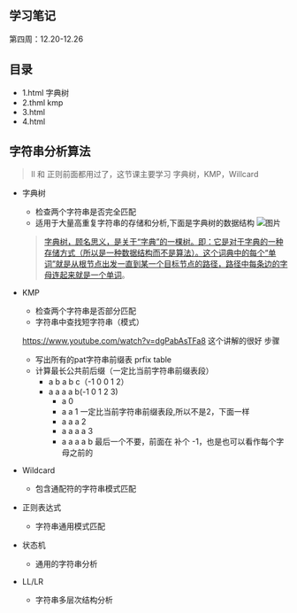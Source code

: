 ## 学习笔记
第四周：12.20-12.26

## 目录
- 1.html  字典树
- 2.thml  kmp 
- 3.html  
- 4.html 

## 字符串分析算法
> ll 和 正则前面都用过了，这节课主要学习 字典树，KMP，Willcard
- 字典树
    - 检查两个字符串是否完全匹配
    - 适用于大量高重复字符串的存储和分析,下面是字典树的数据结构
    ![图片](https://static01.imgkr.com/temp/aa9a9c2202cb4806abcbb1788fb04313.png)

    > [字典树，顾名思义，是关于“字典”的一棵树。即：它是对于字典的一种存储方式（所以是一种数据结构而不是算法）。这个词典中的每个“单词”就是从根节点出发一直到某一个目标节点的路径，路径中每条边的字母连起来就是一个单词](https://www.cnblogs.com/fusiwei/p/11972776.html)。
- KMP
    - 检查两个字符串是否部分匹配
    - 字符串中查找短字符串（模式）

    https://www.youtube.com/watch?v=dgPabAsTFa8  这个讲解的很好
    步骤
    - 写出所有的pat字符串前缀表  prfix table  
    - 计算最长公共前后缀（一定比当前字符串前缀表段）  
        - a b a b c（-1 0 0 1 2）
        - a a a a b(-1 0 1 2 3) 
            - a           0
            - a a         1   一定比当前字符串前缀表段,所以不是2，下面一样
            - a a a       2
            - a a a a     3
            - a a a a b   最后一个不要，前面在 补个 -1，也是也可以看作每个字母之前的
- Wildcard
    - 包含通配符的字符串模式匹配
- 正则表达式
    - 字符串通用模式匹配
- 状态机
    - 通用的字符串分析
- LL/LR
    - 字符串多层次结构分析
